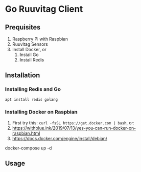 # Go Ruuvitag Client


## Prequisites

1. Raspberry Pi with Raspbian
2. Ruuvitag Sensors
3. Install Docker, or
    1. Install Go
    2. Install Redis


## Installation

### Installing Redis and Go

```sh
apt install redis golang
```

### Installing Docker on Raspbian

1. First try this: `curl -fsSL https://get.docker.com | bash`, or:
2. https://withblue.ink/2019/07/13/yes-you-can-run-docker-on-raspbian.html
3. https://docs.docker.com/engine/install/debian/

docker-compose up -d


## Usage
